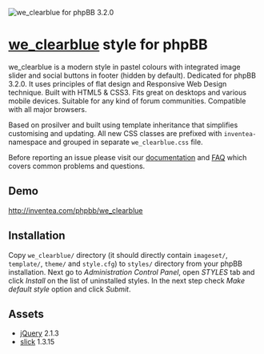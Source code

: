 ![we_clearblue for phpBB 3.2.0](http://inventea.com/images/we_clearblue.png)


[we_clearblue](http://inventea.com/en/projects/we_clearblue) style for phpBB
============================================================================

we_clearblue is a modern style in pastel colours with integrated image slider
and social buttons in footer (hidden by default). Dedicated for phpBB 3.2.0.
It uses principles of flat design and Responsive Web Design technique. Built
with HTML5 & CSS3. Fits great on desktops and various mobile devices. Suitable
for any kind of forum communities. Compatible with all major browsers.

Based on prosilver and built using template inheritance that simplifies
customising and updating. All new CSS classes are prefixed with `inventea-`
namespace and grouped in separate `we_clearblue.css` file.

Before reporting an issue please visit our
[documentation](http://inventea.com/en/projects/we_clearblue/documentation) and
[FAQ](http://inventea.com/en/projects/we_clearblue/faq) which covers common
problems and questions.


Demo
----

http://inventea.com/phpbb/we_clearblue


Installation
------------

Copy `we_clearblue/` directory (it should directly contain `imageset/`,
`template/`, `theme/` and `style.cfg`) to `styles/` directory from your phpBB
installation. Next go to *Administration Control Panel*, open *STYLES* tab and
click *Install* on the list of uninstalled styles. In the next step check
*Make default style* option and click *Submit*.


Assets
------

* [jQuery](http://jquery.com) 2.1.3
* [slick](http://kenwheeler.github.io/slick/) 1.3.15
